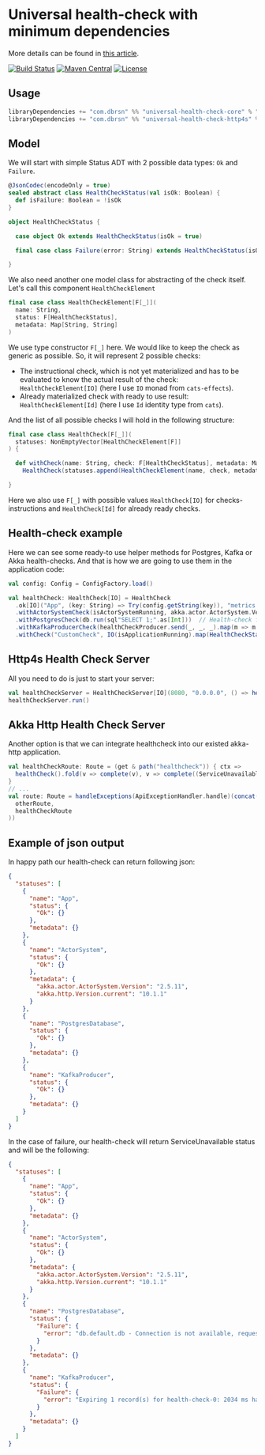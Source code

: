 # Universal health-check with minimum dependencies

More details can be found in [this article](http://dbrsn.com/2018-04-30-universal-health-check-without-dependencies/).

[![Build Status](https://travis-ci.org/dborisenko/universal-health-check.svg?branch=master)](https://travis-ci.org/dborisenko/universal-health-check)
[![Maven Central](https://img.shields.io/maven-central/v/com.dbrsn/universal-health-check-core_2.12.svg)](https://maven-badges.herokuapp.com/maven-central/com.dbrsn/universal-health-check-core_2.12)
[![License](https://img.shields.io/badge/license-MIT-brightgreen.svg)](LICENSE)

## Usage

```scala
libraryDependencies += "com.dbrsn" %% "universal-health-check-core" % "0.0.5"
libraryDependencies += "com.dbrsn" %% "universal-health-check-http4s" % "0.0.5"
```

## Model

We will start with simple Status ADT with 2 possible data types: `Ok` and `Failure`.

```scala
@JsonCodec(encodeOnly = true)
sealed abstract class HealthCheckStatus(val isOk: Boolean) {
  def isFailure: Boolean = !isOk
}

object HealthCheckStatus {

  case object Ok extends HealthCheckStatus(isOk = true)

  final case class Failure(error: String) extends HealthCheckStatus(isOk = false)

}
```

We also need another one model class for abstracting of the check itself. Let's call this component `HealthCheckElement`

```scala
final case class HealthCheckElement[F[_]](
  name: String, 
  status: F[HealthCheckStatus], 
  metadata: Map[String, String]
)
```

We use type constructor `F[_]` here. We would like to keep the check as generic as possible. So, it will represent 2 possible checks:

* The instructional check, which is not yet materialized and has to be evaluated to know the actual result of the check: `HealthCheckElement[IO]` (here I use `IO` monad from `cats-effects`).
* Already materialized check with ready to use result: `HealthCheckElement[Id]` (here I use `Id` identity type from `cats`).

And the list of all possible checks I will hold in the following structure:

```scala
final case class HealthCheck[F[_]](
  statuses: NonEmptyVector[HealthCheckElement[F]]
) {

  def withCheck(name: String, check: F[HealthCheckStatus], metadata: Map[String, String] = Map.empty): HealthCheck[F] =
    HealthCheck(statuses.append(HealthCheckElement(name, check, metadata)))

}
```

Here we also use `F[_]` with possible values `HealthCheck[IO]` for checks-instructions and `HealthCheck[Id]` for already ready checks.

## Health-check example

Here we can see some ready-to use helper methods for Postgres, Kafka or Akka health-checks. And that is how we are going to use them in the application code:

```scala
val config: Config = ConfigFactory.load()

val healthCheck: HealthCheck[IO] = HealthCheck
  .ok[IO]("App", (key: String) => Try(config.getString(key)), "metrics.tags")  // if we need to parse some `application.conf` data to metadata.
  .withActorSystemCheck(isActorSystemRunning, akka.actor.ActorSystem.Version, Some(akka.http.Version.current))  // We need to pre-fill isActorSystemRunning: Boolean flag. We also add versions of Akka Actor System and Akka.Http.
  .withPostgresCheck(db.run(sql"SELECT 1;".as[Int]))  // Health-check for Postgres will be just simple run "SELECT 1;". We use `slick` as a database driver here.
  .withKafkaProducerCheck(healthCheckProducer.send(_, _, _).map(m => m.hasOffset && m.hasTimestamp))  // Kafka Producer health-check is just sending heart-bit message to health-check topic
  .withCheck("CustomCheck", IO(isApplicationRunning).map(HealthCheckStatus(_, "Application is not running")))  // We can also add some custom check.
```

## Http4s Health Check Server

All you need to do is just to start your server:

```scala
val healthCheckServer = HealthCheckServer[IO](8080, "0.0.0.0", () => healthCheck())
healthCheckServer.run()
```

## Akka Http Health Check Server

Another option is that we can integrate healthcheck into our existed akka-http application.

```scala
val healthCheckRoute: Route = (get & path("healthcheck")) { ctx =>
  healthCheck().fold(v => complete(v), v => complete((ServiceUnavailable, v))).unsafeToFuture().flatMap(_(ctx))
}
// ...
val route: Route = handleExceptions(ApiExceptionHandler.handle)(concat(
  otherRoute,
  healthCheckRoute
))
```

## Example of json output

In happy path our health-check can return following json:

```json
{
  "statuses": [
    {
      "name": "App",
      "status": {
        "Ok": {}
      },
      "metadata": {}
    },
    {
      "name": "ActorSystem",
      "status": {
        "Ok": {}
      },
      "metadata": {
        "akka.actor.ActorSystem.Version": "2.5.11",
        "akka.http.Version.current": "10.1.1"
      }
    },
    {
      "name": "PostgresDatabase",
      "status": {
        "Ok": {}
      },
      "metadata": {}
    },
    {
      "name": "KafkaProducer",
      "status": {
        "Ok": {}
      },
      "metadata": {}
    }
  ]
}
```

In the case of failure, our health-check will return ServiceUnavailable status and will be the following:

```json
{
  "statuses": [
    {
      "name": "App",
      "status": {
        "Ok": {}
      },
      "metadata": {}
    },
    {
      "name": "ActorSystem",
      "status": {
        "Ok": {}
      },
      "metadata": {
        "akka.actor.ActorSystem.Version": "2.5.11",
        "akka.http.Version.current": "10.1.1"
      }
    },
    {
      "name": "PostgresDatabase",
      "status": {
        "Failure": {
          "error": "db.default.db - Connection is not available, request timed out after 1004ms."
        }
      },
      "metadata": {}
    },
    {
      "name": "KafkaProducer",
      "status": {
        "Failure": {
          "error": "Expiring 1 record(s) for health-check-0: 2034 ms has passed since batch creation plus linger time"
        }
      },
      "metadata": {}
    }
  ]
}
```
